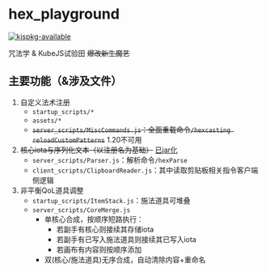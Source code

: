 # hex_playground
[![kjspkg-available](https://github-production-user-asset-6210df.s3.amazonaws.com/79367505/250114674-fb848719-d52e-471b-a6cf-2c0ea6729f1c.svg)](https://kjspkglookup.modernmodpacks.site/#hex-playground-yc)

咒法学 & KubeJS试验田 ~~爆改新生魔艺~~

## 主要功能（&涉及文件）
1. 自定义法术注册
    - `startup_scripts/*`
    - `assets/*`
    - ~~`server_scripts/MiscCommands.js`：全面重载命令`/hexcasting reloadCustomPatterns`~~ 1.20不可用
1. ~~核心iota与序列化文本（以注册名为基础）~~ [已jar化](https://github.com/YukkuriC/HexParseMod)
    - `server_scripts/Parser.js`：解析命令`/hexParse`
    - `client_scripts/ClipboardReader.js`：其中读取剪贴板相关指令客户端侧逻辑
1. 非平衡QoL道具调整
    - `startup_scripts/ItemStack.js`：施法道具可堆叠
    - `server_scripts/CoreMerge.js`
        - 单核心合成，按顺序短路执行：
            - 若副手有核心则接续其存储iota
            - 若副手有已写入施法道具则接续其已写入iota
            - 若画布有内容则按顺序添加
        - 双(核心/施法道具)无序合成，自动清除内容+重命名